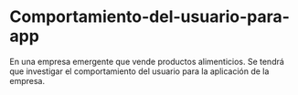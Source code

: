 # Comportamiento-del-usuario-para-app
 En una empresa emergente que vende productos alimenticios. Se tendrá que investigar el comportamiento del usuario para la aplicación de la empresa.
